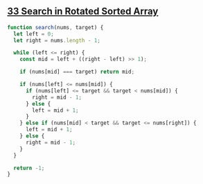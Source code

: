 ## [33 Search in Rotated Sorted Array](https://leetcode.com/problems/search-in-rotated-sorted-array/description/)

<!-- notecardId: 1741705654900 -->

```js
function search(nums, target) {
  let left = 0;
  let right = nums.length - 1;

  while (left <= right) {
    const mid = left + ((right - left) >> 1);

    if (nums[mid] === target) return mid;

    if (nums[left] <= nums[mid]) {
      if (nums[left] <= target && target < nums[mid]) {
        right = mid - 1;
      } else {
        left = mid + 1;
      }
    } else if (nums[mid] < target && target <= nums[right]) {
      left = mid + 1;
    } else {
      right = mid - 1;
    }
  }

  return -1;
}
```
